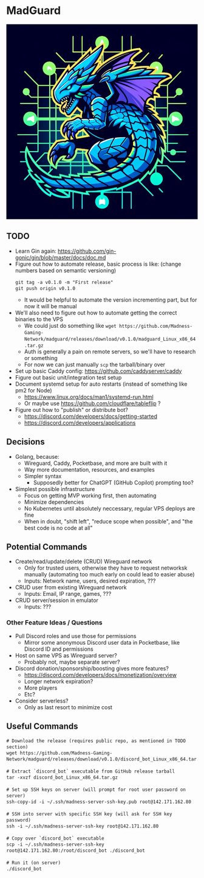 # MadGuard

<img src="./pb_public/images/madguard.png" width="512" height="512" />

## TODO

- Learn Gin again: https://github.com/gin-gonic/gin/blob/master/docs/doc.md
- Figure out how to automate release, basic process is like: (change numbers based on semantic versioning)
  ```
  git tag -a v0.1.0 -m "First release"
  git push origin v0.1.0
  ```
  - It would be helpful to automate the version incrementing part, but for now it will be manual
- We'll also need to figure out how to automate getting the correct binaries to the VPS
  - We could just do something like `wget https://github.com/Madness-Gaming-Network/madguard/releases/download/v0.1.0/madguard_Linux_x86_64.tar.gz`
  - Auth is generally a pain on remote servers, so we'll have to research or something
  - For now we can just manually `scp` the tarball/binary over
- Set up basic Caddy config: https://github.com/caddyserver/caddy
- Figure out basic unit/integration test setup
- Document systemd setup for auto restarts (instead of something like pm2 for Node)
  - https://www.linux.org/docs/man1/systemd-run.html
  - Or maybe use https://github.com/cloudflare/tableflip ?
- Figure out how to "publish" or distribute bot?
  - https://discord.com/developers/docs/getting-started
  - https://discord.com/developers/applications

## Decisions

- Golang, because:
  - Wireguard, Caddy, Pocketbase, and more are built with it
  - Way more documentation, resources, and examples
  - Simpler syntax
    - Supposedly better for ChatGPT (GitHub Copilot) prompting too?
- Simplest possible infrastructure
  - Focus on getting MVP working first, then automating
  - Minimize dependencies
  - No Kubernetes until absolutely neccessary, regular VPS deploys are fine
  - When in doubt, "shift left", "reduce scope when possible", and "the best code is no code at all"

## Potential Commands

- Create/read/update/delete (CRUD) Wireguard network
  - Only for trusted users, otherwise they have to request networksk manually (automating too much early on could lead to easier abuse)
  - Inputs: Network name, users, desired expiration, ???
- CRUD user from existing Wireguard network
  - Inputs: Email, IP range, games, ???
- CRUD server/session in emulator
  - Inputs: ???


### Other Feature Ideas / Questions

- Pull Discord roles and use those for permissions
  - Mirror some anonymous Discord user data in Pocketbase, like Discord ID and permissions
- Host on same VPS as Wireguard server?
  - Probably not, maybe separate server?
- Discord donation/sponsorship/boosting gives more features?
  - https://discord.com/developers/docs/monetization/overview
  - Longer network expiration?
  - More players
  - Etc?
- Consider serverless?
  - Only as last resort to minimize cost


## Useful Commands

```
# Download the release (requires public repo, as mentioned in TODO section)
wget https://github.com/Madness-Gaming-Network/madguard/releases/download/v0.1.0/discord_bot_Linux_x86_64.tar.gz

# Extract `discord_bot` executable from GitHub release tarball
tar -xvzf discord_bot_Linux_x86_64.tar.gz

# Set up SSH keys on server (will prompt for root user password on server)
ssh-copy-id -i ~/.ssh/madness-server-ssh-key.pub root@142.171.162.80

# SSH into server with specific SSH key (will ask for SSH key password)
ssh -i ~/.ssh/madness-server-ssh-key root@142.171.162.80

# Copy over `discord_bot` executable
scp -i ~/.ssh/madness-server-ssh-key root@142.171.162.80:/root/discord_bot ./discord_bot

# Run it (on server)
./discord_bot
```
